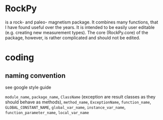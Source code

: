# RockPy
is a rock- and paleo- magnetism package. It combines many functions, that I have found useful over the years. 
It is intended to be easily user editable (e.g. creating new measurement types). 
The core (RockPy.core) of the package, however, is rather complicated and should not be edited.

# coding
## naming convention 
see google style guide 

`module_name`, `package_name`, 
`ClassName` (exception are result classes as they should behave as methods), `method_name`, 
`ExceptionName`, 
`function_name`, 
`GLOBAL_CONSTANT_NAME`, 
`global_var_name`, `instance_var_name`, `function_parameter_name`, `local_var_name` 